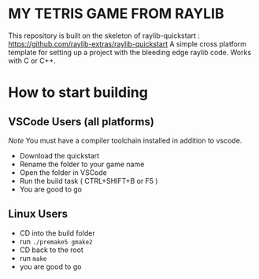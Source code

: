 # MY TETRIS GAME FROM RAYLIB
This repository is built on the skeleton of raylib-quickstart : https://github.com/raylib-extras/raylib-quickstart
A simple cross platform template for setting up a project with the bleeding edge raylib code.
Works with C or C++.

# How to start building
## VSCode Users (all platforms)
*Note* You must have a compiler toolchain installed in addition to vscode.

* Download the quickstart
* Rename the folder to your game name
* Open the folder in VSCode
* Run the build task ( CTRL+SHIFT+B or F5 )
* You are good to go

## Linux Users
* CD into the build folder
* run `./premake5 gmake2`
* CD back to the root
* run `make`
* you are good to go